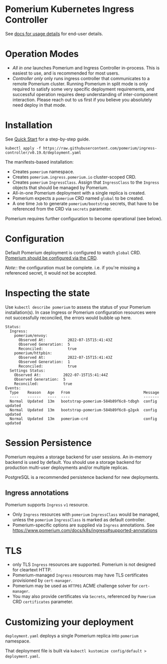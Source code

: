 # Pomerium Kubernetes Ingress Controller

See [docs for usage details](https://www.pomerium.com/docs/k8s/ingress) for end-user details.

# Operation Modes

- _All in one_ launches Pomerium and Ingress Controller in-process. This is easiest to use, and is recommended for most users.
- _Controller only_ only runs ingress controller that communicates to a remote Pomerium cluster. Running Pomerium in split mode is only required to satisfy some very specific deployment requirements, and successful operation requires deep understanding of inter-component interaction. Please reach out to us first if you believe you absolutely need deploy in that mode.

# Installation

See [Quick Start](https://www.pomerium.com/docs/k8s/quickstart) for a step-by-step guide.

```shell
kubectl apply -f https://raw.githubusercontent.com/pomerium/ingress-controller/v0.19.0/deployment.yaml
```

The manifests-based installation:

- Creates `pomerium` namespace.
- Creates `pomerium.ingress.pomerium.io` cluster-scoped CRD.
- Creates `pomerium` `IngressClass`. Assign that `IngressClass` to the `Ingress` objects that should be managed by Pomerium.
- All-in-one Pomerium deployment with a single replica is created.
- Pomerium expects a `pomerium` CRD named `global` to be created.
- A one time `Job` to generate `pomerium/bootstrap` secrets, that have to be referenced from the CRD via `secrets` parameter.

Pomerium requires further configuration to become operational (see below).

# Configuration

Default Pomerium deployment is configured to watch `global` CRD.
[Pomerium should be configured via the CRD](https://www.pomerium.com/docs/k8s/reference).

_Note:_: the configuration must be complete. i.e. if you're missing a referenced secret, it would not be accepted.

# Inspecting the state

Use `kubectl describe pomerium` to assess the status of your Pomerium installation(s).
In case Ingress or Pomerium configuration resources were not successfully reconciled, the errors would bubble up here.

```
Status:
  Ingress:
    pomerium/envoy:
      Observed At:          2022-07-15T15:41:43Z
      Observed Generation:  5
      Reconciled:           true
    pomerium/httpbin:
      Observed At:          2022-07-15T15:41:43Z
      Observed Generation:  1
      Reconciled:           true
  Settings Status:
    Observed At:          2022-07-15T15:41:44Z
    Observed Generation:  5
    Reconciled:           true
Events:
  Type    Reason   Age   From                                 Message
  ----    ------   ----  ----                                 -------
  Normal  Updated  13m   bootstrap-pomerium-584b89f6c8-tdbgh  config updated
  Normal  Updated  13m   bootstrap-pomerium-584b89f6c8-g2gxk  config updated
  Normal  Updated  13m   pomerium-crd                         config updated
```

# Session Persistence

Pomerium requires a storage backend for user sessions. An in-memory backend is used by default.
You should use a storage backend for production multi-user deployments and/or multiple replicas.

PostgreSQL is a recommended persistence backend for new deployments.

## Ingress annotations

Pomerium supports `Ingress` `v1` resource.

- Only `Ingress` resources with `pomerium` `IngressClass` would be managed, unless the `pomerium` `IngressClass` is marked as default controller.
- Pomerium-specific options are supplied via `Ingress` annotations. See https://www.pomerium.com/docs/k8s/ingress#supported-annotations

# TLS

- only TLS `Ingress` resources are supported. Pomerium is not designed for cleartext HTTP.
- Pomerium-managed `Ingress` resources may have TLS certificates provisioned by `cert-manager`.
- Pomerium may be used as `HTTP01` ACME challenge solver for `cert-manager`.
- You may also provide certificates via `Secrets`, referenced by `Pomerium` CRD `certificates` parameter.

# Customizing your deployment

`deployment.yaml` deploys a single Pomerium replica into `pomerium` namespace.

That deployment file is built via `kubectl kustomize config/default > deployment.yaml`.
